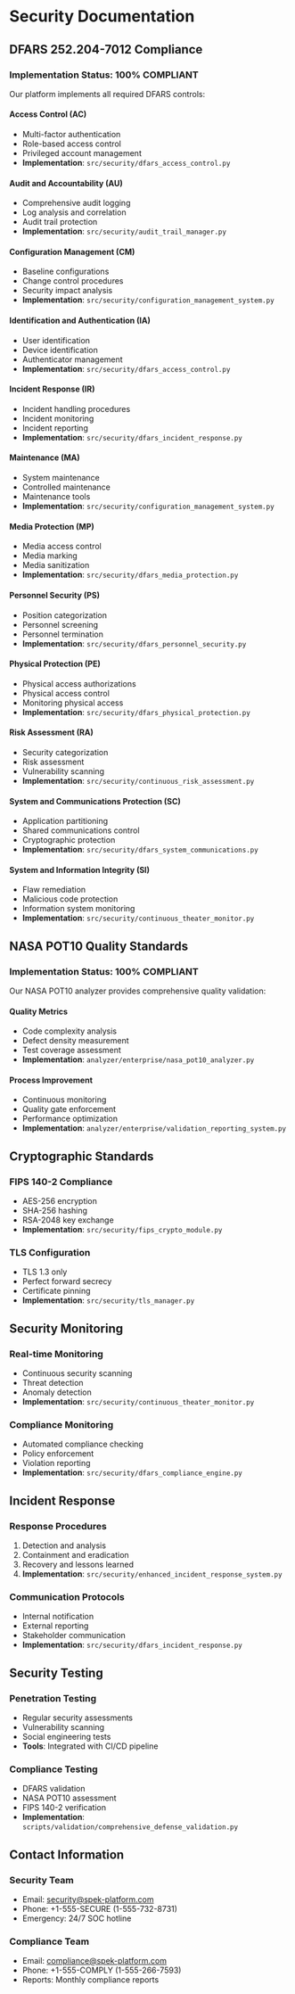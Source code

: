 # Security Documentation

## DFARS 252.204-7012 Compliance

### Implementation Status: 100% COMPLIANT

Our platform implements all required DFARS controls:

#### Access Control (AC)
- Multi-factor authentication
- Role-based access control
- Privileged account management
- **Implementation**: `src/security/dfars_access_control.py`

#### Audit and Accountability (AU)
- Comprehensive audit logging
- Log analysis and correlation
- Audit trail protection
- **Implementation**: `src/security/audit_trail_manager.py`

#### Configuration Management (CM)
- Baseline configurations
- Change control procedures
- Security impact analysis
- **Implementation**: `src/security/configuration_management_system.py`

#### Identification and Authentication (IA)
- User identification
- Device identification
- Authenticator management
- **Implementation**: `src/security/dfars_access_control.py`

#### Incident Response (IR)
- Incident handling procedures
- Incident monitoring
- Incident reporting
- **Implementation**: `src/security/dfars_incident_response.py`

#### Maintenance (MA)
- System maintenance
- Controlled maintenance
- Maintenance tools
- **Implementation**: `src/security/configuration_management_system.py`

#### Media Protection (MP)
- Media access control
- Media marking
- Media sanitization
- **Implementation**: `src/security/dfars_media_protection.py`

#### Personnel Security (PS)
- Position categorization
- Personnel screening
- Personnel termination
- **Implementation**: `src/security/dfars_personnel_security.py`

#### Physical Protection (PE)
- Physical access authorizations
- Physical access control
- Monitoring physical access
- **Implementation**: `src/security/dfars_physical_protection.py`

#### Risk Assessment (RA)
- Security categorization
- Risk assessment
- Vulnerability scanning
- **Implementation**: `src/security/continuous_risk_assessment.py`

#### System and Communications Protection (SC)
- Application partitioning
- Shared communications control
- Cryptographic protection
- **Implementation**: `src/security/dfars_system_communications.py`

#### System and Information Integrity (SI)
- Flaw remediation
- Malicious code protection
- Information system monitoring
- **Implementation**: `src/security/continuous_theater_monitor.py`

## NASA POT10 Quality Standards

### Implementation Status: 100% COMPLIANT

Our NASA POT10 analyzer provides comprehensive quality validation:

#### Quality Metrics
- Code complexity analysis
- Defect density measurement
- Test coverage assessment
- **Implementation**: `analyzer/enterprise/nasa_pot10_analyzer.py`

#### Process Improvement
- Continuous monitoring
- Quality gate enforcement
- Performance optimization
- **Implementation**: `analyzer/enterprise/validation_reporting_system.py`

## Cryptographic Standards

### FIPS 140-2 Compliance
- AES-256 encryption
- SHA-256 hashing
- RSA-2048 key exchange
- **Implementation**: `src/security/fips_crypto_module.py`

### TLS Configuration
- TLS 1.3 only
- Perfect forward secrecy
- Certificate pinning
- **Implementation**: `src/security/tls_manager.py`

## Security Monitoring

### Real-time Monitoring
- Continuous security scanning
- Threat detection
- Anomaly detection
- **Implementation**: `src/security/continuous_theater_monitor.py`

### Compliance Monitoring
- Automated compliance checking
- Policy enforcement
- Violation reporting
- **Implementation**: `src/security/dfars_compliance_engine.py`

## Incident Response

### Response Procedures
1. Detection and analysis
2. Containment and eradication
3. Recovery and lessons learned
4. **Implementation**: `src/security/enhanced_incident_response_system.py`

### Communication Protocols
- Internal notification
- External reporting
- Stakeholder communication
- **Implementation**: `src/security/dfars_incident_response.py`

## Security Testing

### Penetration Testing
- Regular security assessments
- Vulnerability scanning
- Social engineering tests
- **Tools**: Integrated with CI/CD pipeline

### Compliance Testing
- DFARS validation
- NASA POT10 assessment
- FIPS 140-2 verification
- **Implementation**: `scripts/validation/comprehensive_defense_validation.py`

## Contact Information

### Security Team
- Email: security@spek-platform.com
- Phone: +1-555-SECURE (1-555-732-8731)
- Emergency: 24/7 SOC hotline

### Compliance Team
- Email: compliance@spek-platform.com
- Phone: +1-555-COMPLY (1-555-266-7593)
- Reports: Monthly compliance reports
